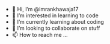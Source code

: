 - 👋 Hi, I’m @imrankhawaja17
- 👀 I’m interested in learning to code
- 🌱 I’m currently learning about coding
- 💞️ I’m looking to collaborate on stuff
- 📫 How to reach me ...

<!---
imrankhawaja17/imrankhawaja17 is a ✨ special ✨ repository because its `README.md` (this file) appears on your GitHub profile.
You can click the Preview link to take a look at your changes.
--->
